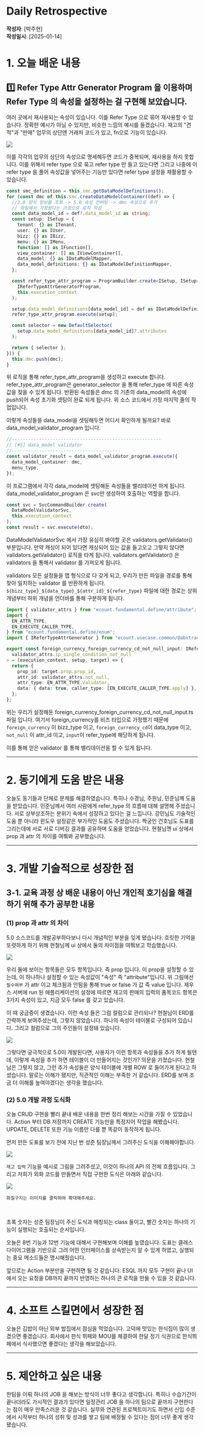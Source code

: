 # Daily Retrospective

**작성자**: [박주현]  
**작성일시**: [2025-01-14]

# 1. 오늘 배운 내용

## 1️⃣ Refer Type Attr Generator Program 을 이용하며 Refer Type 의 속성을 설정하는 걸 구현해 보았습니다.

여러 곳에서 재사용되는 속성이 있습니다. 이를 Refer Type 으로 묶어 재사용할 수 있습니다. 정확한 예시가 아닐 수 있지만, 비슷한 느낌의 예시를 들겠습니다. 재고의 "견적"과 "판매" 업무의 상단엔 거래처 코드가 있고, fn으로 기능이 있습니다.

<img src="../ref/박주현_이미지/fn.png">

이를 각각의 업무의 상단의 속성으로 명세해두면 코드가 중복되며, 재사용을 하지 못합니다. 이를 위해서 refer type 으로 묶고 refer type 만 들고 있는다면 그리고 나중에 이 refer type 을 풀어 속성값을 넣어주는 기능만 있다면 refer type 설정을 재활용할 수 있습니다.

```ts
const smc_definition = this.smc.getDataModelDefinitions();
for (const dmc of this.smc.createDataModelContainer((def) => {
  //3.0 양식 정보를 조회 -> 5.0 속성 컨버팅 -> dmc 속성으로 추가
  // 파일에서 가정왔다는 가정으로 로직 작성
  const data_model_id = def?.data_model_id as string;
  const setup: ISetup = {
    tenant: {} as ITenant,
    user: {} as IUser,
    bizz: {} as IBizz,
    menu: {} as IMenu,
    function: [] as IFunction[],
    view_container: [] as IViewContainer[],
    data_model: {} as IDataModelMapper,
    data_model_definitions: {} as IDataModelDefinitionMapper,
  };

  const refer_type_attr_program = ProgramBuilder.create<ISetup, ISetup>(
    IReferTypeAttrGeneratorProgram,
    this.execution_context
  );

  setup.data_model_definitions[data_model_id] = def as IDataModelDefinition;
  refer_type_attr_program.execute(setup);

  const selector = new DefaultSelector(
    setup.data_model_definitions[data_model_id]?.attributes
  );

  return { selector };
})) {
  this.dmc.push(dmc);
}
```

위 로직을 통해 refer_type_attr_program을 생성하고 execute 합니다. refer_type_attr_program은 generator_selector 을 통해 refer_type 에 따른 속성 값을 찾을 수 있게 됩니다. 반환된 속성들은 dmc 의 기존의 data_model의 속성에 push되어 속성 초기화 셋팅이 완료 되게 됩니다. 위 소스 코드에서 가장 마지막 줄의 작업입니다.

이렇게 속성들을 data_model을 셋팅해두면 어디서 확인하게 될까요? 바로 data_model_validator_program 입니다.

```ts
//-------------------------------------------------------
// [#5] data_model validator
//----------------------------------------
const validator_result = data_model_validator_program.execute({
  data_model_container: dmc,
  menu_type,
});
```

이 프로그램에서 각각 data_model에 셋팅해둔 속성들을 밸리데이션 하게 됩니다.
data_model_validator_program 은 svc만 생성하여 호출하는 역할을 합니다.

```ts
const svc = SvcCommandBuilder.create(
  DataModelValidatorSvc,
  this.execution_context
);
const result = svc.execute(dto);
```

DataModelValidatorSvc 에서 가장 유심히 봐야할 곳은 validators.getValidator() 부분입니다. 만약 캐싱이 되어 있다면 캐싱되어 있는 값을 들고오고 그렇지 않다면 validators.getValidator() 로직을 타게 됩니다. validators.getValidator() 은 validators 을 통해서 validator 를 가져오게 됩니다.

validators 모든 설정들을 맵 형식으로 다 갖게 되고, 우리가 만든 파일을 경로를 통해 찾아 일치하는 validator 를 반환하게 됩니다.
`${bizz_type}_${data_type}_${attr_id}_${refer_type}` 파일에 대한 경로는 상위 개념부터 하위 개념을 언더바를 통해 구분하게 됩니다.

```ts
import { validator_attrs } from "ecount.fundamental.define/attribute";
import {
  EN_ATTR_TYPE,
  EN_EXECUTE_CALLER_TYPE,
} from "ecount.fundamental.define/enum";
import { IReferTypeAttrGenerator } from "ecount.usecase.common/@abstraction";

export const foreign_currency_foreign_currency_cd_not_null_input: IReferTypeAttrGenerator<
  validator_attrs.ip_single_condition_not_null
> = (execution_context, setup, target) => {
  return {
    prop_id: target.prop.prop_id,
    attr_id: validator_attrs.not_null,
    attr_type: EN_ATTR_TYPE.Validator,
    data: { data: true, caller_type: [EN_EXECUTE_CALLER_TYPE.apply] },
  };
};
```

위는 우리가 설정해둔 foreign_currency_foreign_currency_cd_not_null_input.ts 파일 입니다. 여기서 foreign_currency를 비즈 타입으로 가정했기 때문에 `foreign_currency` 이 bizz_type 이고, `foreign_currency_cd`이 data_type 이고, `not_null` 이 attr_id 이고, `input`이 refer_type에 해당하게 됩니다.

이를 통해 얻은 validator 를 통해 밸리데이션을 할 수 있게 됩니다.

---

# 2. 동기에게 도움 받은 내용

오늘도 동기들과 단체로 문제를 해결하였습니다. 특히나 수경님, 주원님, 민준님께 도움을 받았습니다. 민준님께서 여러 사람에게 refer_type 의 흐름에 대해 설명해 주셨습니다. 서로 상부상조하는 분위기 속에서 성장하고 있다는 걸 느낍니다. 강민님도 기술적인 도움 뿐 아니라 윈도우 설정같은 부가적인 도움도 주셨습니다. 짝궁인 건호님도 도표를 그리는데에 서로 서로 디버깅 결과를 공유하며 도움을 얻었습니다. 현철님껜 ui 상에서 prop 과 attr 의 차이를 여쭤봐 공부했습니다.

---

# 3. 개발 기술적으로 성장한 점

## 3-1. 교육 과정 상 배운 내용이 아닌 개인적 호기심을 해결하기 위해 추가 공부한 내용

### (1) prop 과 attr 의 차이

5.0 소스코드를 개발공부하다보니 다시 개념적인 부분을 잊게 됐습니다. 흐릿한 기억을 또렷하게 하기 위해 현철님께 ui 상에서 둘의 차이점을 여쭤보고 학습했습니다.

<img src="../ref/박주현_이미지/항목속성.png">

우리 둘에 보이는 항목들은 모두 항목입니다. 즉 prop 입니다. 이 prop을 설정할 수 있는데, 이 하나하나 설정할 수 있는 속성값이 "속성" 즉 "attribute"입니다. 위 그림에선 `필수여부` 가 attr 이고 체크됨과 안됨을 통해 true or false 가 값 즉 value 입니다. 제우스 서버에 run 된 애플리케이션의 설정에 따르면 재고의 판매의 입력의 품목코드 항목은 3가지 속성이 있고, 지금 모두 false 를 갖고 있습니다.

이 때 궁금증이 생겼습니다. 이런 속성 들은 그럼 컬럼으로 관리되나? 현철님이 ERD를 간략하게 보여주셨는데, 그렇지 않았습니다. 하나의 속성이 테이블로 구성되어 있습니다. 그리고 컬럼으로 그의 주인들이 설정돼 있습니다.

<img src="../ref/박주현_이미지/속성표.png">

그렇다면 궁극적으로 5.0이 개발된다면, 사용자가 이런 항목과 속성들을 추가 하게 될텐데, 이렇게 속성을 추가 하면 테이블이 더 만들어지는 것인가? 의문을 가졌습니다.
현철님은 그렇지 않고, 그런 추가 속성들은 양식 테이블에 개별 ROW 로 들어가게 된다고 하셨습니다. 말로는 이해가 됐지만, 직관적인 이해는 부족한 거 같습니다. ERD를 보며 조금 더 이해를 높여야겠다는 생각을 했습니다.

### (2) 5.0 개발 과정 도식화

오늘 CRUD 구현을 빨리 끝내 배운 내용을 한번 정리 해보는 시간을 가질 수 있었습니다. Action 부터 DB 저장까지 CREATE 기능만을 특정지어 작업을 해봤습니다. UPDATE, DELETE 또한 기능 이름만 다를 뿐 똑같이 동작하게 됩니다.

먼저 만든 도표를 보기 전에 지난 번 성준 팀장님께서 그려주신 도식을 이해해야합니다.

<img src="../ref/박주현_이미지/성준팀장님도식.jpg">

<br>

`재고 입력` 기능을 예시로 그림을 그려주셨고, 이것이 하나의 API 의 전체 흐름입니다. 그리고 저희가 외화 코드를 만들면서 직접 구현한 도식은 아래와 같습니다.
<br>

<img src="../ref/박주현_이미지/클래스다이어그램.jpg">

```
화질구지는 이미지를 클릭하여 확대해주세요.
```

<br>

초록 숫자는 성준 팀장님이 주신 도식과 매칭되는 class 들이고, 빨간 숫자는 하나의 기능이 실행되는 호출되는 순서입니다.

오늘은 8번 기능과 12번 기능에 대해서 구현해보며 이해를 높였습니다.
도표는 클래스다이어그램을 기반으로 그려 어떤 인터페이스를 상속받는지 알 수 있게 하였고, 실행되는 중요 메소드들은 명시해줬습니다.

앞으로는 Action 부분만을 구현하면 될 것 같습니다. ESQL 까지 모두 구현이 끝나 UI 에서 오는 요청을 DB까지 끝까지 반영하는 하나의 큰 로직을 만들 수 있을 것 같습니다.

---

# 4. 소프트 스킬면에서 성장한 점

오늘은 김밥이 아닌 외부 밥집에서 점심을 먹었습니다. 고덕에 맛있는 한식집이 많이 생겼으면 좋겠습니다. 회사에서 한식 뷔페와 MOU를 체결하여 한달 정기 식권으로 한식뷔페에서 식사했으면 좋겠다는 생각을 해보았습니다.

---

# 5. 제안하고 싶은 내용

한팀을 이뤄 하나의 JOB 을 해보는 방식이 너무 좋다고 생각합니다. 특히나 수습기간이 끝나더라도 가시적인 결과가 있다면 일정관리 JOB 을 하나의 팀으로 끝까지 구현한다는 점이 매우 만족스러운 것 같습니다. 실무와 연관된 프로젝트이기도 하면서 신입 수준에서 시작부터 하나의 성취 및 성과를 쌓고 팀에 배정될 수 있다는 점이 너무 좋게 생각됐습니다.
